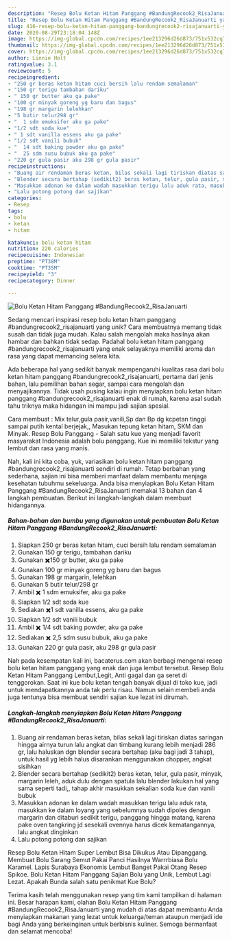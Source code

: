 ```yaml
---
description: "Resep Bolu Ketan Hitam Panggang #BandungRecook2_RisaJanuarti yang Bisa Manjain Lidah"
title: "Resep Bolu Ketan Hitam Panggang #BandungRecook2_RisaJanuarti yang Bisa Manjain Lidah"
slug: 416-resep-bolu-ketan-hitam-panggang-bandungrecook2-risajanuarti-yang-bisa-manjain-lidah
date: 2020-08-29T23:18:04.148Z
image: https://img-global.cpcdn.com/recipes/1ee213296d26d873/751x532cq70/bolu-ketan-hitam-panggang-bandungrecook2_risajanuarti-foto-resep-utama.jpg
thumbnail: https://img-global.cpcdn.com/recipes/1ee213296d26d873/751x532cq70/bolu-ketan-hitam-panggang-bandungrecook2_risajanuarti-foto-resep-utama.jpg
cover: https://img-global.cpcdn.com/recipes/1ee213296d26d873/751x532cq70/bolu-ketan-hitam-panggang-bandungrecook2_risajanuarti-foto-resep-utama.jpg
author: Linnie Holt
ratingvalue: 3.1
reviewcount: 5
recipeingredient:
- "250 gr beras ketan hitam cuci bersih lalu rendam semalaman"
- "150 gr terigu tambahan dariku"
- " 150 gr butter aku ga pake"
- "100 gr minyak goreng yg baru dan bagus"
- "198 gr margarin lelehkan"
- "5 butir telur298 gr"
- "  1 sdm emuksifer aku ga pake"
- "1/2 sdt soda kue"
- " 1 sdt vanilla essens aku ga pake"
- "1/2 sdt vanili bubuk"
- "  14 sdt baking powder aku ga pake"
- "  25 sdm susu bubuk aku ga pake"
- "220 gr gula pasir aku 298 gr gula pasir"
recipeinstructions:
- "Buang air rendaman beras ketan, bilas sekali lagi tiriskan diatas saringan hingga airnya turun lalu angkat dan timbang kurang lebih menjadi 286 gr, lalu haluskan dgn blender secara bertahap (aku bagi jadi 3 tahap), untuk hasil yg lebih halus disarankan menggunakan chopper, angkat sisihkan"
- "Blender secara bertahap (sedikit2) beras ketan, telur, gula pasir, minyak, margarin leleh, aduk dulu dengan spatula lalu blender lakukan hal yang sama seperti tadi,, tahap akhir masukkan sekalian soda kue dan vanili bubuk"
- "Masukkan adonan ke dalam wadah masukkan terigu lalu aduk rata, masukkan ke dalam loyang yang sebelumnya sudah dipoles dengan margarin dan ditaburi sedikit terigu, panggang hingga matang, karena pake oven tangkring jd sesekali ovennya harus dicek kematangannya, lalu angkat dinginkan"
- "Lalu potong potong dan sajikan"
categories:
- Resep
tags:
- bolu
- ketan
- hitam

katakunci: bolu ketan hitam 
nutrition: 220 calories
recipecuisine: Indonesian
preptime: "PT38M"
cooktime: "PT35M"
recipeyield: "3"
recipecategory: Dinner

---
```



![Bolu Ketan Hitam Panggang #BandungRecook2_RisaJanuarti](https://img-global.cpcdn.com/recipes/1ee213296d26d873/751x532cq70/bolu-ketan-hitam-panggang-bandungrecook2_risajanuarti-foto-resep-utama.jpg)

Sedang mencari inspirasi resep bolu ketan hitam panggang #bandungrecook2_risajanuarti yang unik? Cara membuatnya memang tidak susah dan tidak juga mudah. Kalau salah mengolah maka hasilnya akan hambar dan bahkan tidak sedap. Padahal bolu ketan hitam panggang #bandungrecook2_risajanuarti yang enak selayaknya memiliki aroma dan rasa yang dapat memancing selera kita.

Ada beberapa hal yang sedikit banyak mempengaruhi kualitas rasa dari bolu ketan hitam panggang #bandungrecook2_risajanuarti, pertama dari jenis bahan, lalu pemilihan bahan segar, sampai cara mengolah dan menyajikannya. Tidak usah pusing kalau ingin menyiapkan bolu ketan hitam panggang #bandungrecook2_risajanuarti enak di rumah, karena asal sudah tahu triknya maka hidangan ini mampu jadi sajian spesial.

Cara membuat : Mix telur,gula pasir,vanili,Sp dan Bp dg kcpetan tinggi sampai putih kental berjejak,, Masukan tepung ketan hitam, SKM dan Minyak. Resep Bolu Panggang - Salah satu kue yang menjadi favorit masyarakat Indonesia adalah bolu panggang. Kue ini memiliki tekstur yang lembut dan rasa yang manis.


Nah, kali ini kita coba, yuk, variasikan bolu ketan hitam panggang #bandungrecook2_risajanuarti sendiri di rumah. Tetap berbahan yang sederhana, sajian ini bisa memberi manfaat dalam membantu menjaga kesehatan tubuhmu sekeluarga. Anda bisa menyiapkan Bolu Ketan Hitam Panggang #BandungRecook2_RisaJanuarti memakai 13 bahan dan 4 langkah pembuatan. Berikut ini langkah-langkah dalam membuat hidangannya.

<!--inarticleads1-->

##### Bahan-bahan dan bumbu yang digunakan untuk pembuatan Bolu Ketan Hitam Panggang #BandungRecook2_RisaJanuarti:

1. Siapkan 250 gr beras ketan hitam, cuci bersih lalu rendam semalaman
1. Gunakan 150 gr terigu, tambahan dariku
1. Gunakan  ✖️150 gr butter, aku ga pake
1. Gunakan 100 gr minyak goreng yg baru dan bagus
1. Gunakan 198 gr margarin, lelehkan
1. Gunakan 5 butir telur/298 gr
1. Ambil  ✖️ 1 sdm emuksifer, aku ga pake
1. Siapkan 1/2 sdt soda kue
1. Sediakan  ✖️1 sdt vanilla essens, aku ga pake
1. Siapkan 1/2 sdt vanili bubuk
1. Ambil  ✖️ 1/4 sdt baking powder, aku ga pake
1. Sediakan  ✖️ 2,5 sdm susu bubuk, aku ga pake
1. Gunakan 220 gr gula pasir, aku 298 gr gula pasir


Nah pada kesempatan kali ini, bacaterus.com akan berbagi mengenai resep bolu ketan hitam panggang yang enak dan juga lembut tersebut. Resep Bolu Ketan Hitam Panggang Lembut,Legit, Anti gagal dan ga seret di tenggorokan. Saat ini kue bolu ketan tengah banyak dijual di toko kue, jadi untuk mendapatkannya anda tak perlu risau. Namun selain membeli anda juga tentunya bisa membuat sendiri sajian kue lezat ini dirumah. 

<!--inarticleads2-->

##### Langkah-langkah menyiapkan Bolu Ketan Hitam Panggang #BandungRecook2_RisaJanuarti:

1. Buang air rendaman beras ketan, bilas sekali lagi tiriskan diatas saringan hingga airnya turun lalu angkat dan timbang kurang lebih menjadi 286 gr, lalu haluskan dgn blender secara bertahap (aku bagi jadi 3 tahap), untuk hasil yg lebih halus disarankan menggunakan chopper, angkat sisihkan
1. Blender secara bertahap (sedikit2) beras ketan, telur, gula pasir, minyak, margarin leleh, aduk dulu dengan spatula lalu blender lakukan hal yang sama seperti tadi,, tahap akhir masukkan sekalian soda kue dan vanili bubuk
1. Masukkan adonan ke dalam wadah masukkan terigu lalu aduk rata, masukkan ke dalam loyang yang sebelumnya sudah dipoles dengan margarin dan ditaburi sedikit terigu, panggang hingga matang, karena pake oven tangkring jd sesekali ovennya harus dicek kematangannya, lalu angkat dinginkan
1. Lalu potong potong dan sajikan


Resep Bolu Ketan Hitam Super Lembut Bisa Dikukus Atau Dipanggang. Membuat Bolu Sarang Semut Pakai Panci Hasilnya Warrrbiasa Bolu Karamel. Lapis Surabaya Ekonomis Lembut Banget Pakai Otang Resep Spikoe. Bolu Ketan Hitam Panggang Sajian Bolu yang Unik, Lembut Lagi Lezat. Apakah Bunda salah satu penikmat Kue Bolu? 

Terima kasih telah menggunakan resep yang tim kami tampilkan di halaman ini. Besar harapan kami, olahan Bolu Ketan Hitam Panggang #BandungRecook2_RisaJanuarti yang mudah di atas dapat membantu Anda menyiapkan makanan yang lezat untuk keluarga/teman ataupun menjadi ide bagi Anda yang berkeinginan untuk berbisnis kuliner. Semoga bermanfaat dan selamat mencoba!
